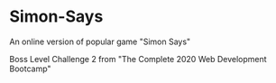 # Simon-Says
An online version of popular game "Simon Says"

Boss Level Challenge 2 from "The Complete 2020 Web Development Bootcamp"
